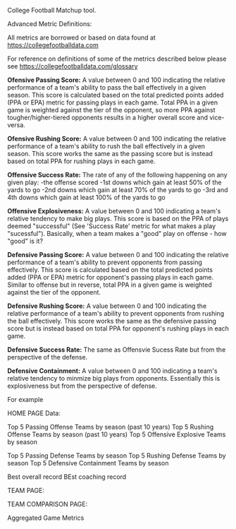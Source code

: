 College Football Matchup tool.

Advanced Metric Definitions:

All metrics are borrowed or based on data found at https://collegefootballdata.com

For reference on definitions of some of the metrics described below please see https://collegefootballdata.com/glossary

**Ofensive Passing Score:** A value between 0 and 100 indicating the relative performance of a team's ability to pass the ball effectively in a given season.
This score is calculated based on the total predicted points added (PPA or EPA) metric for passing plays in each game. Total PPA in a given game is weighted against the tier of the opponent, so more PPA against tougher/higher-tiered opponents results in a higher overall score and vice-versa.

**Ofensive Rushing Score:** A value between 0 and 100 indicating the relative performance of a team's ability to rush the ball effectively in a given season.
This score works the same as the passing score but is instead based on total PPA for rushing plays in each game.

**Offensive Success Rate:** The rate of any of the following happening on any given play:
-the offense scored
-1st downs which gain at least 50% of the yards to go
-2nd downs which gain at least 70% of the yards to go
-3rd and 4th downs which gain at least 100% of the yards to go


**Offensive Explosiveness:** A value between 0 and 100 indicating a team's relative tendency to make big plays. This score is based on the PPA of plays deemed "successful" (See 'Success Rate' metric for what makes a play "sucessful"). Basically, when a team makes a "good" play on offense - how "good" is it?

**Defensive Passing Score:** A value between 0 and 100 indicating the relative performance of a team's ability to prevent opponents from passing effectively.
This score is calculated based on the total predicted points added (PPA or EPA) metric for opponent's passing plays in each game. Similar to offense but in reverse, total PPA in a given game is weighted against the tier of the opponent.

**Defensive Rushing Score:** A value between 0 and 100 indicating the relative performance of a team's ability to prevent opponents from rushing the ball effectively.
This score works the same as the defensive passing score but is instead based on total PPA for opponent's rushing plays in each game.

**Defensive Success Rate:** The same as Offensvie Sucess Rate but from the perspective of the defense.

**Defensive Containment:** A value between 0 and 100 indicating a team's relative tendency to minmize big plays from opponents. Essentially this is explosiveness but from the perspective of defense.




For example






HOME PAGE Data:

Top 5 Passing Offense Teams by season (past 10 years)
Top 5 Rushing Offense Teams by season (past 10 years)
Top 5 Offensive Explosive Teams by season


Top 5 Passing Defense Teams by season
Top 5 Rushing Defense Teams by season
Top 5 Defensive Containment Teams by season

Best overall record
BEst coaching record



TEAM PAGE:




TEAM COMPARISON PAGE:


Aggregated Game Metrics




